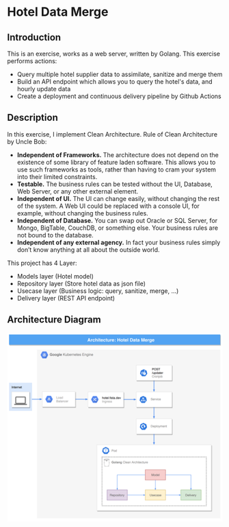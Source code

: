 # Hotel Data Merge

## Introduction

This is an exercise, works as a web server, written by Golang. This exercise performs actions:
- Query multiple hotel supplier data to assimilate, sanitize and merge them
- Build an API endpoint which allows you to query the hotel's data, and hourly update data
- Create a deployment and continuous delivery pipeline by Github Actions

## Description

In this exercise, I implement Clean Architecture. Rule of Clean Architecture by Uncle Bob:
- **Independent of Frameworks.** The architecture does not depend on the existence of some library of feature laden software. This allows you to use such frameworks as tools, rather than having to cram your system into their limited constraints.
- **Testable.** The business rules can be tested without the UI, Database, Web Server, or any other external element.
- **Independent of UI.** The UI can change easily, without changing the rest of the system. A Web UI could be replaced with a console UI, for example, without changing the business rules.
- **Independent of Database.** You can swap out Oracle or SQL Server, for Mongo, BigTable, CouchDB, or something else. Your business rules are not bound to the database.
- **Independent of any external agency.** In fact your business rules simply don’t know anything at all about the outside world.

This project has 4 Layer:
- Models layer (Hotel model)
- Repository layer (Store hotel data as json file)
- Usecase layer (Business logic: query, sanitize, merge, ...)
- Delivery layer (REST API endpoint)

## Architecture Diagram
![](./docs/architecture.png)